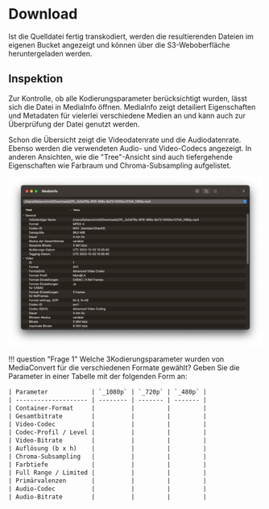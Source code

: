 # Download

Ist die Quelldatei fertig transkodiert, werden die resultierenden Dateien im eigenen Bucket angezeigt und können über die S3-Weboberfläche heruntergeladen werden.

## Inspektion

Zur Kontrolle, ob alle Kodierungsparameter berücksichtigt wurden, lässt sich die Datei in MediaInfo öffnen. MediaInfo zeigt detailiert Eigenschaften und Metadaten für vielerlei verschiedene Medien an und kann auch zur Überprüfung der Datei genutzt werden. 

Schon die Übersicht zeigt die Videodatenrate und die Audiodatenrate. Ebenso werden die verwendeten Audio- und Video-Codecs angezeigt. In anderen Ansichten, wie die "Tree"-Ansicht sind auch tiefergehende Eigenschaften wie Farbraum und Chroma-Subsampling aufgelistet.

![MediaInfo](../assets/versuch1/metadaten_mediainfo.png)

!!! question "Frage 1"
    Welche 3Kodierungsparameter wurden von MediaConvert für die verschiedenen Formate gewählt? Geben Sie die Parameter in einer Tabelle mit der folgenden Form an:

    | Parameter            | `_1080p` | `_720p` | `_480p` |
    | -------------------- | -------- | ------- | ------- |
    | Container-Format     |          |         |         |
    | Gesamtbitrate        |          |         |         |
    | Video-Codec          |          |         |         |
    | Codec-Profil / Level |          |         |         |
    | Video-Bitrate        |          |         |         |
    | Auflösung (b x h)    |          |         |         |
    | Chroma-Subsampling   |          |         |         |
    | Farbtiefe            |          |         |         |
    | Full Range / Limited |          |         |         |
    | Primärvalenzen       |          |         |         |
    | Audio-Codec          |          |         |         |
    | Audio-Bitrate        |          |         |         |